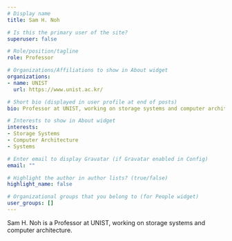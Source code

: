 ```yaml
---
# Display name
title: Sam H. Noh

# Is this the primary user of the site?
superuser: false

# Role/position/tagline
role: Professor

# Organizations/Affiliations to show in About widget
organizations:
- name: UNIST
  url: https://www.unist.ac.kr/

# Short bio (displayed in user profile at end of posts)
bio: Professor at UNIST, working on storage systems and computer architecture.

# Interests to show in About widget
interests:
- Storage Systems
- Computer Architecture
- Systems

# Enter email to display Gravatar (if Gravatar enabled in Config)
email: ""

# Highlight the author in author lists? (true/false)
highlight_name: false

# Organizational groups that you belong to (for People widget)
user_groups: []
---
```


Sam H. Noh is a Professor at UNIST, working on storage systems and computer architecture. 